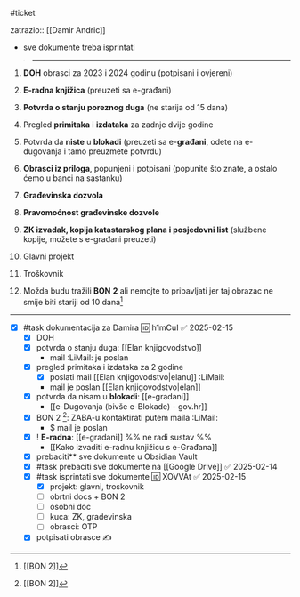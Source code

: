 #ticket 

 zatrazio:: [[Damir Andric]]

- sve dokumente treba isprintati
>  ___
 
 1. **DOH** obrasci za 2023 i 2024 godinu (potpisani i ovjereni)
 2. **E-radna knjižica** (preuzeti sa e-građani)
 3. **Potvrda o stanju poreznog duga** (ne starija od 15 dana)
 4. Pregled **primitaka** i **izdataka** za zadnje dvije godine 
 5. Potvrda da **niste** u **blokadi** (preuzeti sa e-**građani**, odete na e-dugovanja i tamo preuzmete potvrdu)
 
 6. **Obrasci iz priloga**, popunjeni i potpisani (popunite što znate, a ostalo ćemo u banci na sastanku)
 7. **Građevinska dozvola**
 8. **Pravomoćnost građevinske dozvole**
 9. **ZK izvadak, kopija katastarskog plana i posjedovni list** (službene kopije, možete s e-građani preuzeti)
 10. Glavni projekt
 11. Troškovnik
 
 
 1. Možda budu tražili **BON** **2** ali nemojte to pribavljati jer taj obrazac ne smije biti stariji od 10 dana[^1]
 ___

- [x] #task dokumentacija za Damira 🆔 h1mCuI ✅ 2025-02-15
	- [x] DOH
	- [x] potvrda o stanju duga: [[Elan knjigovodstvo]]
		- mail :LiMail: je poslan
	- [x] pregled primitaka i izdataka za 2 godine 
		- [x] poslati mail [[Elan knjigovodstvo|elanu]] :LiMail:
		- mail je poslan [[Elan knjigovodstvo|elan]]
	- [x] potvrda da nisam u **blokadi**: [[e-gradani]]
		- [[e-Dugovanja (bivše e-Blokade) - gov.hr]]
	- [x] BON 2 [^1]: ZABA-u kontaktirati putem maila :LiMail:
		- $ mail je poslan
	- [x] ! **E-radna**: [[e-gradani]] %% ne radi sustav %%
		- [[Kako izvaditi e-radnu knjižicu s e-Građana]]
	- [x] prebaciti** sve dokumente u Obsidian Vault
	- [x] #task prebaciti sve dokumente na [[Google Drive]] ✅ 2025-02-14
	- [x] #task isprintati sve dokumente 🆔 XOVVAt ✅ 2025-02-15
		- [x] projekt: glavni, troskovnik 
		- [ ] obrtni docs + BON 2
		- [ ] osobni doc
		- [ ] kuca: ZK, gradevinska
		- [ ] obrasci: OTP
	- [x] potpisati obrasce ✍

[^1]: [[BON 2]]